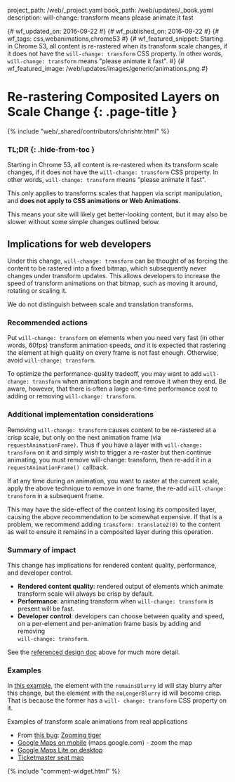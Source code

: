project_path: /web/_project.yaml
book_path: /web/updates/_book.yaml
description: will-change: transform means please animate it fast

{# wf_updated_on: 2016-09-22 #}
{# wf_published_on: 2016-09-22 #}
{# wf_tags: css,webanimations,chrome53 #}
{# wf_featured_snippet: Starting in Chrome 53, all content is re-rastered when its transform scale changes, if it does not have the <code>will-change: transform</code> CSS property. In other words, <code>will-change: transform</code> means "please animate it fast". #}
{# wf_featured_image: /web/updates/images/generic/animations.png #}

# Re-rastering Composited Layers on Scale Change {: .page-title }

{% include "web/_shared/contributors/chrishtr.html" %}

### TL;DR {: .hide-from-toc }

Starting in Chrome 53, all content is re-rastered when its transform scale
changes, if it does not have the `will-change: transform` CSS property. In
other words, `will-change: transform` means "please animate it fast".

This only applies to transforms scales that happen via script manipulation, and
**does not apply to CSS animations or Web Animations**.

This means your site will likely get better-looking content, but it may also be
slower without some simple changes outlined below.

## Implications for web developers

Under this change, `will-change: transform` can be thought of as forcing the
content to be rastered into a fixed bitmap, which subsequently never changes
under transform updates. This allows developers to increase the speed of
transform animations on that bitmap, such as moving it around, rotating or
scaling it.

We do not distinguish between scale and translation transforms.

### Recommended actions

Put `will-change: transform` on elements when you need very fast (in other
words, 60fps) transform animation speeds, *and* it is expected that rastering
the element at high quality on every frame is not fast enough. Otherwise, avoid
`will-change: transform`.

To optimize the performance-quality tradeoff, you may want to add `will-change:
transform` when animations begin and remove it when they end. Be aware, however,
that there is often a large one-time performance cost to adding or removing
`will-change: transform`.

### Additional implementation considerations

Removing `will-change: transform` causes content to be re-rastered at a crisp
scale, but only on the next animation frame (via `requestAnimationFrame)`. Thus
if you have a layer with `will-change: transform` on it and simply wish to
trigger a re-raster but then continue animating, you must remove will-change:
transform, then re-add it in a `requestAnimationFrame() c`allback.

If at any time during an animation, you want to raster at the current scale,
apply the above technique to remove in one frame, the re-add `will-change:
transform` in a subsequent frame.

This may have the side-effect of the content losing its composited layer,
causing the above recommendation to be somewhat expensive. If that is a problem,
we recommend adding `transform: translateZ(0)` to the content as well to ensure
it remains in a composited layer during this operation.

### Summary of impact

This change has implications for rendered content quality, performance, and
developer control.

+  **Rendered content quality**: rendered output of elements which animate
   transform scale will always be crisp by default.
+  **Performance**: animating transform when `will-change: transform` is
   present will be fast.
+  **Developer control**: developers can choose between quality and speed, on
   a per-element and per-animation frame basis by adding and removing  
   `will-change: transform`.

See the [referenced design doc](https://docs.google.com/document/d/1CsDfsMxZaM094VhTDrHXF86_rmFnpjM8xL3iEh7HWgg/edit) above for much more detail.

### Examples

In [this example](http://output.jsbin.com/yadilojopa), the element with the
`remainsBlurry` id will stay blurry after this change, but the element with the
`noLongerBlurry` id will become crisp. That is because the former has a `will-
change: transform` CSS property on it.

Examples of transform scale animations from real applications

+  From [this bug](https://bugs.chromium.org/p/chromium/issues/detail?id=600482): [Zooming tiger](https://jsfiddle.net/s9rqa2t8/2/)
+  [Google Maps on mobile](http://maps.google.com) (maps.google.com) - zoom the map
+  [Google Maps Lite on desktop](https://www.google.com/maps/@37.794656,-122.3908455,16z?force=lite) 
+  [Ticketmaster seat map](http://www1.ticketmaster.com/nba-finals-game-4-warriors-watch-oakland-california-06-10-2016/event/1C0050C2D72071FD?artistid=805946&majorcatid=10004&minorcatid=7)


{% include "comment-widget.html" %}
